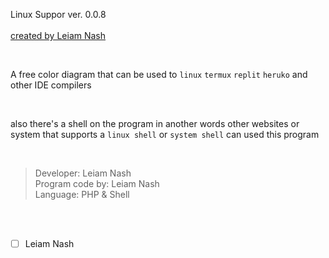 Linux Suppor ver. 0.0.8
<br> <br>
[created by Leiam Nash](https://www.facebook.com/LeiamNashRebrth)

<Br>

A free color diagram that can be used to `linux`  `termux` `replit` `heruko` and other IDE compilers 

<br>

also there's a shell on the program in another words other websites or system that supports a `linux shell` or `system shell` can used this program 

<br>

> Developer: Leiam Nash <br> Program code by: Leiam Nash <br> Language: PHP & Shell

<br> <br>
- [ ] Leiam Nash
